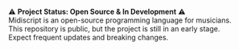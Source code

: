 ⚠️ **Project Status: Open Source & In Development** ⚠️  
Midiscript is an open-source programming language for musicians.  
This repository is public, but the project is still in an early stage.  
Expect frequent updates and breaking changes.
